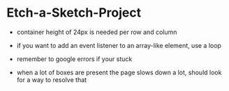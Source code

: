 # Etch-a-Sketch-Project

- container height of 24px is needed per row and column

- if you want to add an event listener to an array-like element, use a loop

- remember to google errors if your stuck

- when a lot of boxes are present the page slows down a lot, should look for a way to resolve that
